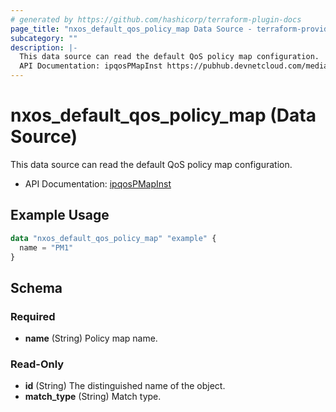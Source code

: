 ```yaml
---
# generated by https://github.com/hashicorp/terraform-plugin-docs
page_title: "nxos_default_qos_policy_map Data Source - terraform-provider-nxos"
subcategory: ""
description: |-
  This data source can read the default QoS policy map configuration.
  API Documentation: ipqosPMapInst https://pubhub.devnetcloud.com/media/dme-docs-10-2-2/docs/Qos/ipqos:PMapInst/
---
```


# nxos_default_qos_policy_map (Data Source)

This data source can read the default QoS policy map configuration.

- API Documentation: [ipqosPMapInst](https://pubhub.devnetcloud.com/media/dme-docs-10-2-2/docs/Qos/ipqos:PMapInst/)

## Example Usage

```terraform
data "nxos_default_qos_policy_map" "example" {
  name = "PM1"
}
```

<!-- schema generated by tfplugindocs -->
## Schema

### Required

- **name** (String) Policy map name.

### Read-Only

- **id** (String) The distinguished name of the object.
- **match_type** (String) Match type.


